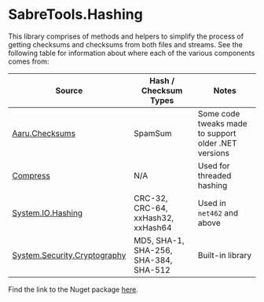 # SabreTools.Hashing

This library comprises of methods and helpers to simplify the process of getting checksums and checksums from both files and streams. See the following table for information about where each of the various components comes from:

| Source | Hash / Checksum Types | Notes |
| --- | --- | --- |
| [Aaru.Checksums](https://github.com/aaru-dps/Aaru.Checksums) | SpamSum | Some code tweaks made to support older .NET versions |
| [Compress](https://github.com/RomVault/RVWorld/tree/master/Compress) | N/A | Used for threaded hashing |
| [System.IO.Hashing](https://www.nuget.org/packages/System.IO.Hashing) | CRC-32, CRC-64, xxHash32, xxHash64 | Used in `net462` and above |
| [System.Security.Cryptography](https://learn.microsoft.com/en-us/dotnet/api/system.security.cryptography) | MD5, SHA-1, SHA-256, SHA-384, SHA-512 | Built-in library |

Find the link to the Nuget package [here](https://www.nuget.org/packages/SabreTools.Hashing).
